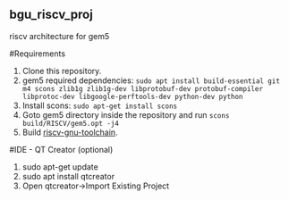 ## bgu_riscv_proj
riscv architecture for gem5

#Requirements 
1. Clone this repository.
2. gem5 required dependencies: 
```sudo apt install build-essential git m4 scons zlib1g zlib1g-dev libprotobuf-dev protobuf-compiler libprotoc-dev libgoogle-perftools-dev python-dev python```
3. Install scons: ```sudo apt-get install scons```
4. Goto gem5 directory inside the repository and run ```scons build/RISCV/gem5.opt -j4```
5. Build [riscv-gnu-toolchain](https://github.com/riscv/riscv-gnu-toolchain).

#IDE - QT Creator (optional)
1. sudo apt-get update
2. sudo apt install qtcreator 
3. Open qtcreator->Import Existing Project

